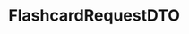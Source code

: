 #  FlashcardRequestDTO

<api-schema openapi-path="../../../src/main/resources/backend_flashpomo-openapi.yaml" name="FlashcardRequestDTO"/>